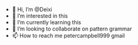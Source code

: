 - 👋 Hi, I’m @Deixi
- 👀 I’m interested in this
- 🌱 I’m currently learning this
- 💞️ I’m looking to collaborate on pattern grammar
- 📫 How to reach me petercampbell999 gmail

<!---
Deixi/Deixi is a ✨ special ✨ repository because its `README.md` (this file) appears on your GitHub profile.
You can click the Preview link to take a look at your changes.
--->
